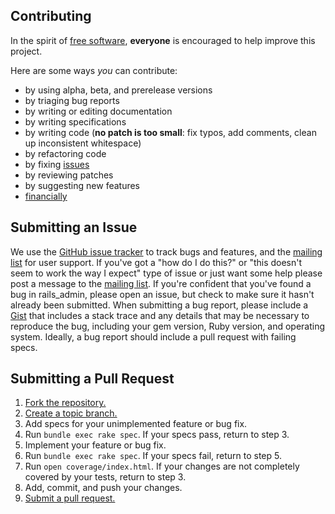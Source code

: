 ## Contributing

In the spirit of [free software][free-sw], **everyone** is encouraged to help
improve this project.

[free-sw]: http://www.fsf.org/licensing/essays/free-sw.html

Here are some ways *you* can contribute:

* by using alpha, beta, and prerelease versions
* by triaging bug reports
* by writing or editing documentation
* by writing specifications
* by writing code (**no patch is too small**: fix typos, add comments, clean up
  inconsistent whitespace)
* by refactoring code
* by fixing [issues][]
* by reviewing patches
* by suggesting new features
* [financially][pledgie]

[issues]: https://github.com/sferik/rails_admin/issues
[pledgie]: http://www.pledgie.com/campaigns/15917

## Submitting an Issue

We use the [GitHub issue tracker][issues] to track bugs and features,
and the [mailing list][list] for user support. If you've got a "how do
I do this?" or "this doesn't seem to work the way I expect" type of
issue or just want some help please post a message to the [mailing
list][list].  If you're confident that you've found a bug in
rails_admin, please open an issue, but check to make sure it hasn't
already been submitted. When submitting a bug report, please include a
[Gist][] that includes a stack trace and any details that may be
necessary to reproduce the bug, including your gem version, Ruby
version, and operating system.  Ideally, a bug report should include a
pull request with failing specs.

[gist]: https://gist.github.com/
[list]: http://groups.google.com/group/rails_admin

## Submitting a Pull Request
1. [Fork the repository.][fork]
2. [Create a topic branch.][branch]
3. Add specs for your unimplemented feature or bug fix.
4. Run `bundle exec rake spec`. If your specs pass, return to step 3.
5. Implement your feature or bug fix.
6. Run `bundle exec rake spec`. If your specs fail, return to step 5.
7. Run `open coverage/index.html`. If your changes are not completely covered
   by your tests, return to step 3.
8. Add, commit, and push your changes.
9. [Submit a pull request.][pr]

[fork]: http://help.github.com/fork-a-repo/
[branch]: http://learn.github.com/p/branching.html
[pr]: http://help.github.com/send-pull-requests/
